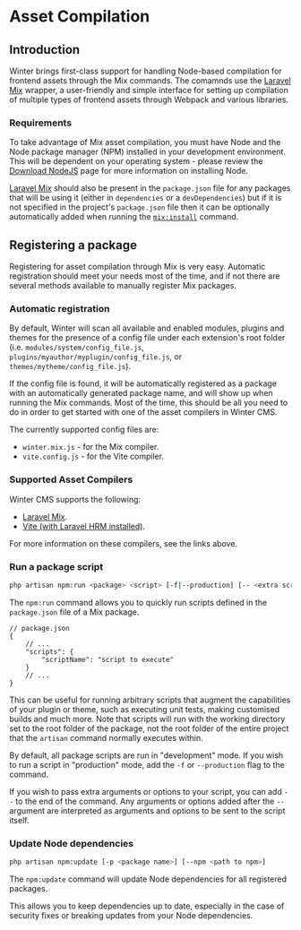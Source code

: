 # Asset Compilation

## Introduction

Winter brings first-class support for handling Node-based compilation for frontend assets through the Mix commands. The comamnds use the [Laravel Mix](https://laravel-mix.com/) wrapper, a user-friendly and simple interface for setting up compilation of multiple types of frontend assets through Webpack and various libraries.

### Requirements

To take advantage of Mix asset compilation, you must have Node and the Node package manager (NPM) installed in your development environment. This will be dependent on your operating system - please review the [Download NodeJS](https://nodejs.org/en/download/) page for more information on installing Node.

[Laravel Mix](https://laravel-mix.com/) should also be present in the `package.json` file for any packages that will be using it (either in `dependencies` or a `devDependencies`) but if it is not specified in the project's `package.json` file then it can be optionally automatically added when running the [`mix:install`](#install-node-dependencies) command.

## Registering a package

Registering for asset compilation through Mix is very easy. Automatic registration should meet your needs most of the time, and if not there are several methods available to manually register Mix packages.

### Automatic registration

By default, Winter will scan all available and enabled modules, plugins and themes for the presence of a config file under each extension's root folder (i.e. `modules/system/config_file.js`, `plugins/myauthor/myplugin/config_file.js`, or `themes/mytheme/config_file.js`).

If the config file is found, it will be automatically registered as a package with an automatically generated package name, and will show up when running the Mix commands. Most of the time, this should be all you need to do in order to get started with one of the asset compilers in Winter CMS.

The currently supported config files are:

- `winter.mix.js` - for the Mix compiler.
- `vite.config.js` - for the Vite compiler.

### Supported Asset Compilers

Winter CMS supports the following:

- [Laravel Mix](./asset-compilation-mix.md).
- [Vite (with Laravel HRM installed)](./asset-compilation-vite.md).

For more information on these compilers, see the links above.

### Run a package script

```bash
php artisan npm:run <package> <script> [-f|--production] [-- <extra script args>]
```

The `npm:run` command allows you to quickly run scripts defined in the `package.json` file of a Mix package.

```json5
// package.json
{
    // ...
    "scripts": {
        "scriptName": "script to execute"
    }
    // ...
}
```

This can be useful for running arbitrary scripts that augment the capabilities of your plugin or theme, such as executing unit tests, making customised builds and much more. Note that scripts will run with the working directory set to the root folder of the package, not the root folder of the entire project that the `artisan` command normally executes within.

By default, all package scripts are run in "development" mode. If you wish to run a script in "production" mode, add the `-f` or `--production` flag to the command.

If you wish to pass extra arguments or options to your script, you can add `--` to the end of the command. Any arguments or options added after the `--` argument are interpreted as arguments and options to be sent to the script itself.

### Update Node dependencies

```bash
php artisan npm:update [-p <package name>] [--npm <path to npm>]
```

The `npm:update` command will update Node dependencies for all registered packages.

This allows you to keep dependencies up to date, especially in the case of security fixes or breaking updates from your Node dependencies.
